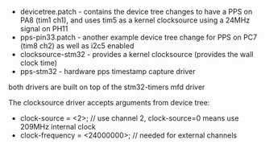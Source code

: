 * devicetree.patch - contains the device tree changes to have a PPS on PA8 (tim1 ch1), and uses tim5 as a kernel clocksource using a 24MHz signal on PH11
* pps-pin33.patch - another example device tree change for PPS on PC7 (tim8 ch2) as well as i2c5 enabled
* clocksource-stm32 - provides a kernel clocksource (provides the wall clock time)
* pps-stm32 - hardware pps timestamp capture driver

both drivers are built on top of the stm32-timers mfd driver

The clocksource driver accepts arguments from device tree:
* clock-source = <2>; // use channel 2, clock-source=0 means use 209MHz internal clock
* clock-frequency = <24000000>; // needed for external channels
